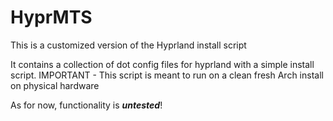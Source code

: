 # HyprMTS
This is a customized version of the Hyprland install script

It contains a collection of dot config files for hyprland with a simple install script.
IMPORTANT - This script is meant to run on a clean fresh Arch install on physical hardware

As for now, functionality is ***untested***!
